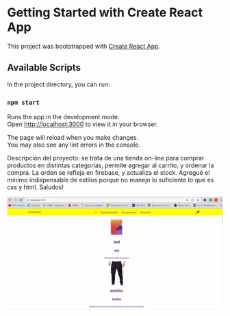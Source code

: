 # Getting Started with Create React App

This project was bootstrapped with [Create React App](https://github.com/facebook/create-react-app).

## Available Scripts

In the project directory, you can run:

### `npm start`

Runs the app in the development mode.\
Open [http://localhost:3000](http://localhost:3000) to view it in your browser.

The page will reload when you make changes.\
You may also see any lint errors in the console.

Descripción del proyecto: se trata de una tienda on-line para comprar productos en distintas categorías, permite agregar al carrito, y ordenar la compra. La orden se refleja en firebase, y actualiza el stock. Agregué el mínimo indispensable de estilos porque no manejo lo suficiente lo que es css y html. Saludos!



![Alt Text](./Animation.gif)